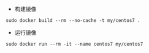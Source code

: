 - 构建镜像
```
sudo docker build --rm --no-cache -t my/centos7 .
```
- 运行镜像
```
sudo docker run --rm -it --name centos7 my/centos7 
```
